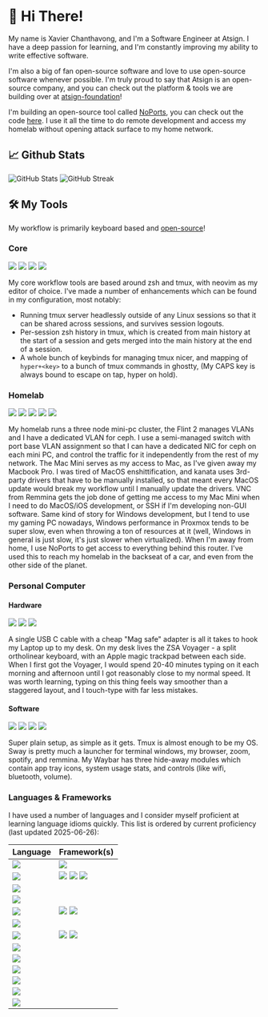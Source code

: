 
# 👋 Hi There!

My name is Xavier Chanthavong, and I'm a Software Engineer at Atsign.
I have a deep passion for learning, and I'm constantly improving my ability to write effective software.

I'm also a big of fan open-source software and love to use open-source software whenever possible.
I'm truly proud to say that Atsign is an open-source company, and you can check out the platform & tools we are building over at [atsign-foundation](https://github.com/atsign-foundation)!

I'm building an open-source tool called [NoPorts](https://noports.com), you can check out the code [here](https://github.com/atsign-foundation/noports). I use it all the time to do remote development and access my homelab without opening attack surface to my home network.

## 📈 Github Stats

![GitHub Stats](https://github-readme-stats.vercel.app/api?username=xavierchanth&show_icons=true&hide_title=true&hide_border=true&line_height=29&hide=stars&theme=default)
![GitHub Streak](https://streak-stats.demolab.com?user=xavierchanth&hide_border=true)

<!-- Disabled language stats, it's not reflective of my actual work & experience -->
<!-- ![](https://github-readme-stats.vercel.app/api/top-langs?username=xavierchanth&show_icons=true&hide_title=true&layout=compact&hide_border=true&langs_count=8&count_private=true&hide=html,dockerfile&bg_color=00000000) -->


## 🛠️ My Tools

My workflow is primarily keyboard based and [open-source](https://github.com/xavierchanth/dotfiles)!

### Core

[![](https://img.shields.io/badge/Terminal_Emulator-Ghostty-Informational?style=for-the-badge&color=blue&logo=ghostty)](https://ghostty.org)
[![](https://img.shields.io/badge/Multiplexer-tmux-Informational?style=for-the-badge&color=blue&logo=tmux)](https://github.com/tmux/tmux/wiki)
[![](https://img.shields.io/badge/Shell-zsh-Informational?style=for-the-badge&color=blue&logo=zsh)](https://zsh-manual.netlify.app)
[![](https://img.shields.io/badge/Editor-Neovim-Informational?style=for-the-badge&color=blue&logo=neovim)](https://neovim.io)


My core workflow tools are based around zsh and tmux, with neovim as my editor of choice. I've made a number of enhancements which can be found in my configuration, most notably:

- Running tmux server headlessly outside of any Linux sessions so that it can be shared across sessions, and survives session logouts.
- Per-session zsh history in tmux, which is created from main history at the start of a session and gets merged into the main history at the end of a session.
- A whole bunch of keybinds for managing tmux nicer, and mapping of `hyper+<key>` to a bunch of tmux commands in ghostty, (My CAPS key is always bound to escape on tap, hyper on hold).

### Homelab

[![](https://img.shields.io/badge/Cluster-Proxmox-Informational?style=for-the-badge&color=blue&logo=proxmox)](https://www.proxmox.com/en/)
[![](https://img.shields.io/badge/Cluster_Hardware-3x_Beelink_SER5_AMD_5800H_64Gb-Informational?style=for-the-badge&color=blue&logo=proxmox)]([https://www.proxmox.com/en/](https://www.bee-link.com/))  
[![](https://img.shields.io/badge/NFS-TrueNAS-Informational?style=for-the-badge&color=blue&logo=truenas)](https://www.truenas.com)
[![](https://img.shields.io/badge/Router-Gli.Net_Flint_2-Informational?style=for-the-badge&color=blue&logo=openwrt)](https://www.gl-inet.com/products/gl-mt6000/)
![](https://img.shields.io/badge/Standalone-Apple_Mac_Mini_M4-Informational?style=for-the-badge&color=blue&logo=apple)

My homelab runs a three node mini-pc cluster, the Flint 2 manages VLANs and I have a dedicated VLAN for ceph. I use a semi-managed switch with port base VLAN assignment so that I can have a dedicated NIC for ceph on each mini PC, and control the traffic for it independently from the rest of my network. The Mac Mini serves as my access to Mac, as I've given away my Macbook Pro. I was tired of MacOS enshittification, and kanata uses 3rd-party drivers that have to be manually installed, so that meant every MacOS update would break my workflow until I manually update the drivers. VNC from Remmina gets the job done of getting me access to my Mac Mini when I need to do MacOS/iOS development, or SSH if I'm developing non-GUI software. Same kind of story for Windows development, but I tend to use my gaming PC nowadays, Windows performance in Proxmox tends to be super slow, even when throwing a ton of resources at it (well, Windows in general is just slow, it's just slower when virtualized). When I'm away from home, I use NoPorts to get access to everything behind this router. I've used this to reach my homelab in the backseat of a car, and even from the other side of the planet.

### Personal Computer

#### Hardware

[![](https://img.shields.io/badge/Laptop-Framework_13_Ryzen_AI_9-Informational?style=for-the-badge&color=blue&logo=framework)](https://frame.work)
[![](https://img.shields.io/badge/Keyboard-ZSA_Voyager-Informational?style=for-the-badge&color=blue)](https://www.zsa.io/voyager)
[![](https://img.shields.io/badge/Pointer-Apple_Magic_Trackpad-Informational?style=for-the-badge&color=blue&logo=apple)](https://www.apple.com/shop/product/MXKA3AM/A/magic-trackpad-usb%E2%80%91c-black-multi-touch-surface)

A single USB C cable with a cheap "Mag safe" adapter is all it takes to hook my Laptop up to my desk. On my desk lives the ZSA Voyager - a split ortholinear keyboard, with an Apple magic trackpad between each side. When I first got the Voyager, I would spend 20-40 minutes typing on it each morning and afternoon until I got reasonably close to my normal speed. It was worth learning, typing on this thing feels way smoother than a staggered layout, and I touch-type with far less mistakes.

#### Software

[![](https://img.shields.io/badge/OS-Arch-Informational?style=for-the-badge&color=blue&logo=archlinux)](https://wiki.archlinux.org/title/Main_page)
[![](https://img.shields.io/badge/Window_Manager-Sway-Informational?style=for-the-badge&color=blue)](https://swaywm.org/)
[![](https://img.shields.io/badge/Status_Bar-Waybar-Informational?style=for-the-badge&color=blue)](https://github.com/Alexays/Waybar)
[![](https://img.shields.io/badge/Launcher-Wofi-Informational?style=for-the-badge&color=blue)](https://github.com/SimplyCEO/wofi)

Super plain setup, as simple as it gets. Tmux is almost enough to be my OS. Sway is pretty much a launcher for terminal windows, my browser, zoom, spotify, and remmina. My Waybar has three hide-away modules which contain app tray icons, system usage stats, and controls (like wifi, bluetooth, volume).

### Languages & Frameworks

I have used a number of languages and I consider myself proficient at learning language idioms quickly. This list is ordered by current proficiency (last updated 2025-06-26):

| Language | Framework(s) |
| - | - |
| ![](https://img.shields.io/badge/Dart-Informational?style=for-the-badge&color=gray&logoColor=white&logo=dart) | ![](https://img.shields.io/badge/Flutter-Informational?style=for-the-badge&color=gray&logoColor=white&logo=flutter) |
| ![](https://img.shields.io/badge/Shell-Informational?style=for-the-badge&color=gray) | ![](https://img.shields.io/badge/Bash-Informational?style=for-the-badge&color=gray&logoColor=white&logo=gnubash) ![](https://img.shields.io/badge/Zsh-Informational?style=for-the-badge&color=gray&logoColor=white&logo=zsh) ![](https://img.shields.io/badge/POSIX-Informational?style=for-the-badge&color=gray) |
| ![](https://img.shields.io/badge/Lua-Informational?style=for-the-badge&color=gray&logoColor=white&logo=lua) | |
| ![](https://img.shields.io/badge/C99-Informational?style=for-the-badge&color=gray&logoColor=white&logo=c) | |
| ![](https://img.shields.io/badge/Go-Informational?style=for-the-badge&color=gray&logoColor=white&logo=go) | ![](https://img.shields.io/badge/Wish-Informational?style=for-the-badge&color=gray) ![](https://img.shields.io/badge/BubbleTea-Informational?style=for-the-badge&color=gray) |
| ![](https://img.shields.io/badge/Python-Informational?style=for-the-badge&color=gray&logoColor=white&logo=python) | |
| ![](https://img.shields.io/badge/JavaScript-Informational?style=for-the-badge&color=gray&logoColor=white&logo=node.js) | ![](https://img.shields.io/badge/React-Informational?style=for-the-badge&color=gray&logoColor=white&logo=react) ![](https://img.shields.io/badge/Svelte-Informational?style=for-the-badge&color=gray&logoColor=white&logo=svelte) |
| ![](https://img.shields.io/badge/C++-Informational?style=for-the-badge&color=gray&logoColor=white&logo=cplusplus) | |
| ![](https://img.shields.io/badge/C%23-Informational?style=for-the-badge&color=gray) | |
| ![](https://img.shields.io/badge/Java-Informational?style=for-the-badge&color=gray) | |
| ![](https://img.shields.io/badge/Zig-Informational?style=for-the-badge&color=gray&logoColor=white&logo=zig) | |
| ![](https://img.shields.io/badge/Rust-Informational?style=for-the-badge&color=gray&logoColor=white&logo=rust) | |
| ![](https://img.shields.io/badge/Kotlin-Informational?style=for-the-badge&color=gray&logoColor=white&logo=kotlin) | |
